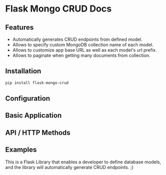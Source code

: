 # Flask Mongo CRUD Docs

## Features
- Automatically generates CRUD endpoints from defined model.
- Allows to specify custom MongoDB collection name of each model.
- Allows to customize app base URL as well as each model's url prefix.
- Allows to paginate when getting many documents from collection.

## Installation
```bash
pip install flask-mongo-crud
````

## Configuration

## Basic Application

## API / HTTP Methods

## Examples

This is a Flask Library that enables a developer to define database models, and the library will automatically generate CRUD endpoints. ;)